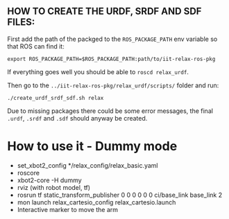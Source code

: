 HOW TO CREATE THE URDF, SRDF AND SDF FILES:
-------------------------------------------
First add the path of the packged to the ```ROS_PACKAGE_PATH``` env variable so that ROS can find it:

```export ROS_PACKAGE_PATH=$ROS_PACKAGE_PATH:path/to/iit-relax-ros-pkg```

If everything goes well you should be able to ```roscd relax_urdf```.

Then go to the ```../iit-relax-ros-pkg/relax_urdf/scripts/``` folder and run:

```./create_urdf_srdf_sdf.sh relax```

Due to missing packages there could be some error messages, the final ```.urdf```, ```.srdf``` and ```.sdf``` should 
anyway be created.


# How to use it - Dummy mode

- set_xbot2_config */relax_config/relax_basic.yaml
- roscore
- xbot2-core -H dummy
- rviz (with robot model, tf)
- rosrun tf static_transform_publisher 0 0 0 0 0 0 ci/base_link base_link 2
- mon launch relax_cartesio_config relax_cartesio.launch
- Interactive marker to move the arm
